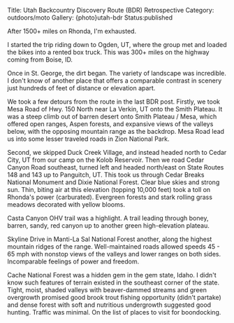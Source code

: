 Title: Utah Backcountry Discovery Route (BDR) Retrospective
Category: outdoors/moto
Gallery: {photo}utah-bdr
Status:published

After 1500+ miles on Rhonda, I'm exhausted. 

I started the trip riding down to Ogden, UT, where the group met and loaded the bikes into a rented box truck. This was 300+ miles on the highway coming from Boise, ID.

Once in St. George, the dirt began. The variety of landscape was incredible. I don't know of another place that offers a comparable contrast in scenery just hundreds of feet of distance or elevation apart.

We took a few detours from the route in the last BDR post. Firstly, we took Mesa Road of Hwy. 150 North near La Verkin, UT onto the Smith Plateau. It was a steep climb out of barren desert onto Smith Plateau / Mesa, which offered open ranges, Aspen forests, and expansive views of the valleys below, with the opposing mountain range as the backdrop. Mesa Road lead us into some lesser traveled roads in Zion National Park.

Second, we skipped Duck Creek Village, and instead headed north to Cedar City, UT from our camp on the Kolob Reservoir. Then we road Cedar Canyon Road southeast, turned left and headed north/east on State Routes 148 and 143 up to Panguitch, UT. This took us through Cedar Breaks National Monument and Dixie National Forest. Clear blue skies and strong sun. Thin, biting air at this elevation (topping 10,000 feet) took a toll on Rhonda's power (carburated). Evergreen forests and stark rolling grass meadows decorated with yellow blooms. 

Casta Canyon OHV trail was a highlight. A trail leading through boney, barren, sandy, red canyon up to another green high-elevation plateau. 

Skyline Drive in Manti-La Sal National Forest another, along the highest mountain ridges of the range. Well-maintained roads allowed speeds 45 - 65 mph with nonstop views of the valleys and lower ranges on both sides. Incomparable feelings of power and freedom. 

Cache National Forest was a hidden gem in the gem state, Idaho. I didn't know such features of terrain existed in the southeast corner of the state. Tight, moist, shaded valleys with beaver-dammed streams and green overgrowth promised good brook trout fishing opportunity (didn't partake) and dense forest with soft and nutritious undergrowth suggested good hunting. Traffic was minimal. On the list of places to visit for boondocking.

